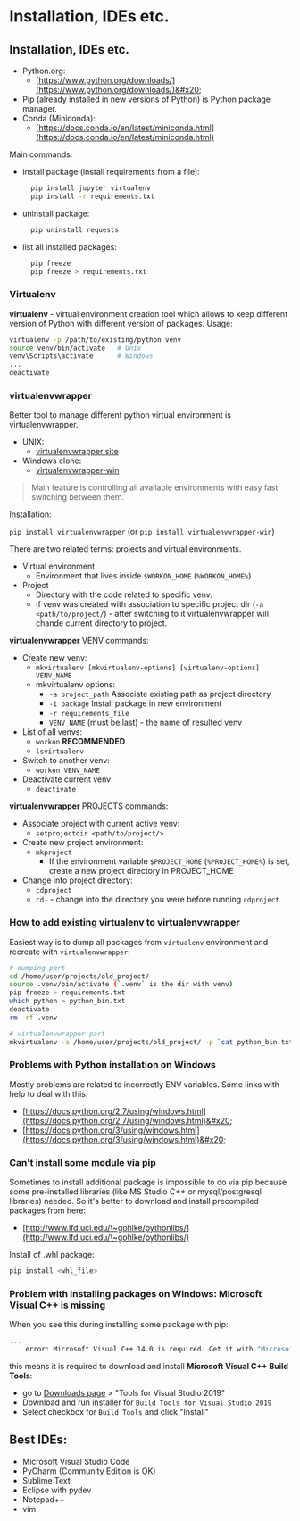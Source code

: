 # Installation, IDEs etc.

## Installation, IDEs etc.

* Python.org:
  * [https://www.python.org/downloads/](https://www.python.org/downloads/)&#x20;
* Pip (already installed in new versions of Python) is Python package manager.
* Conda (Miniconda):
  * [https://docs.conda.io/en/latest/miniconda.html](https://docs.conda.io/en/latest/miniconda.html)

Main commands:

*   install package (install requirements from a file):

    ```bash
      pip install jupyter virtualenv
      pip install -r requirements.txt
    ```
*   uninstall package:

    ```bash
      pip uninstall requests
    ```
*   list all installed packages:

    ```bash
      pip freeze
      pip freeze > requirements.txt
    ```

### Virtualenv

**virtualenv** - virtual environment creation tool which allows to keep different version of Python with different version of packages. Usage:

```bash
virtualenv -p /path/to/existing/python venv
source venv/bin/activate   # Unix
venv\Scripts\activate      # Windows
...
deactivate
```

### virtualenvwrapper

Better tool to manage different python virtual environment is virtualenvwrapper.

* UNIX:
  * [virtualenvwrapper site](https://virtualenvwrapper.readthedocs.io/en/latest/)
* Windows clone:
  * [virtualenvwrapper-win](https://github.com/davidmarble/virtualenvwrapper-win/)

> Main feature is controlling all available environments with easy fast switching between them.

Installation:

`pip install virtualenvwrapper` (or `pip install virtualenvwrapper-win`)

There are two related terms: projects and virtual environments.

* Virtual environment
  * Environment that lives inside `$WORKON_HOME` (`%WORKON_HOME%`)
* Project
  * Directory with the code related to specific venv.&#x20;
  * If venv was created with association to specific project dir (`-a <path/to/project/`) - after switching to it virtualenvwrapper will chande current directory to project.&#x20;

**virtualenvwrapper** VENV commands:

* Create new venv:
  * `mkvirtualenv [mkvirtualenv-options] [virtualenv-options] VENV_NAME`
  * mkvirtualenv options:
    * `-a project_path`       Associate existing path as project directory
    * `-i package`            Install package in new environment
    * `-r requirements_file` &#x20;
    * `VENV_NAME` (must be last) - the name of resulted venv
* List of all venvs:
  * `workon` **RECOMMENDED**
  * `lsvirtualenv`
* Switch to another venv:
  * `workon VENV_NAME`
* Deactivate current venv:
  * `deactivate`

**virtualenvwrapper** PROJECTS commands:

* Associate project with current active venv:
  * `setprojectdir <path/to/project/>`
* Create new project environment:
  * `mkproject`
    * If the environment variable `$PROJECT_HOME` (`%PROJECT_HOME%`) is set, create a new project directory in PROJECT\_HOME
* Change into project directory:
  * `cdproject`
  * `cd-` - change into the directory you were before running `cdproject`

### How to add existing virtualenv to virtualenvwrapper

Easiest way is to dump all packages from `virtualenv` environment and recreate with `virtualenvwrapper`:

```bash
# dumping part
cd /home/user/projects/old_project/
source .venv/bin/activate (`.venv` is the dir with venv)
pip freeze > requirements.txt
which python > python_bin.txt
deactivate
rm -rf .venv

# virtualenvwrapper part
mkvirtualenv -a /home/user/projects/old_project/ -p `cat python_bin.txt` -r requirements.txt SOME_PROJ
```

### Problems with Python installation on Windows

Mostly problems are related to incorrectly ENV variables. Some links with help to deal with this:

* [https://docs.python.org/2.7/using/windows.html](https://docs.python.org/2.7/using/windows.html)&#x20;
* [https://docs.python.org/3/using/windows.html](https://docs.python.org/3/using/windows.html)&#x20;

### Can't install some module via pip

Sometimes to install additional package is impossible to do via pip because some pre-installed libraries (like MS Studio C++ or mysql/postgresql libraries) needed. So it's better to download and install precompiled packages from here:

* [http://www.lfd.uci.edu/\~gohlke/pythonlibs/](http://www.lfd.uci.edu/\~gohlke/pythonlibs/)

Install of .whl package:

```bash
pip install <whl_file>
```

### Problem with installing packages on Windows: Microsoft Visual C++ is missing

When you see this during installing some package with pip:

```bash
...
    error: Microsoft Visual C++ 14.0 is required. Get it with "Microsoft Visual C++ Build Tools": https://visualstudio.microsoft.com/downloads/
```

this means it is required to download and install **Microsoft Visual C++ Build Tools**:

* go to [Downloads page](https://visualstudio.microsoft.com/downloads/) > "Tools for Visual Studio 2019"
* Download and run installer for `Build Tools for Visual Studio 2019`
* Select checkbox for `Build Tools` and click "Install"

## Best IDEs:

* Microsoft Visual Studio Code
* PyCharm (Community Edition is OK)
* Sublime Text
* Eclipse with pydev
* Notepad++
* vim
